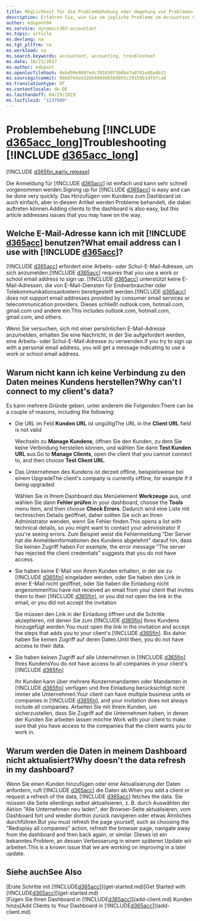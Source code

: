 ```yaml
---
title: Möglichkeit für die Problembehebung oder Umgehung von Problemen | Microsoft Docs
description: Erfahren Sie, wie Sie um jegliche Probleme im Accountant Hub for Dynamics 365 umgehen.
author: edupont04
ms.service: dynamics365-accountant
ms.topic: article
ms.devlang: na
ms.tgt_pltfrm: na
ms.workload: na
ms.search.keywords: accountant, accounting, troubleshoot
ms.date: 10/23/2017
ms.author: edupont
ms.openlocfilehash: 0ebd99e9097e4c701038f3b8be7a07d1e80a4b31
ms.sourcegitcommit: 60b87e5eb32bb408dd65b9855c29159b1dfbfca8
ms.translationtype: HT
ms.contentlocale: de-DE
ms.lasthandoff: 04/29/2019
ms.locfileid: "1237980"
---
```

# <a name="troubleshooting-include-d365acclongincludesd365acclongmdmd"></a><span data-ttu-id="fead8-103">Problembehebung [!INCLUDE [d365acc_long](includes/d365acc_long_md.md)]</span><span class="sxs-lookup"><span data-stu-id="fead8-103">Troubleshooting [!INCLUDE [d365acc_long](includes/d365acc_long_md.md)]</span></span>
[!INCLUDE [d365fin_early_release](includes/d365fin_early_release.md.md)]

<span data-ttu-id="fead8-104">Die Anmeldung für [!INCLUDE [d365acc](includes/d365acc_md.md)] ist einfach und kann sehr schnell vorgenommen werden.</span><span class="sxs-lookup"><span data-stu-id="fead8-104">Signing up for [!INCLUDE [d365acc](includes/d365acc_md.md)] is easy and can be done very quickly.</span></span> <span data-ttu-id="fead8-105">Das Hinzufügen von Kundens zum Dashboard ist auch einfach, aber in diesem Artikel werden Probleme behandelt, die dabei auftreten können.</span><span class="sxs-lookup"><span data-stu-id="fead8-105">Adding clients to the dashboard is also easy, but this article addresses issues that you may have on the way.</span></span>

## <a name="what-email-address-can-i-use-with-include-d365accincludesd365accmdmd"></a><span data-ttu-id="fead8-106">Welche E-Mail-Adresse kann ich mit [!INCLUDE [d365acc](includes/d365acc_md.md)] benutzen?</span><span class="sxs-lookup"><span data-stu-id="fead8-106">What email address can I use with [!INCLUDE [d365acc](includes/d365acc_md.md)]?</span></span>
<span data-ttu-id="fead8-107">[!INCLUDE [d365acc](includes/d365acc_md.md)] erfordert eine Arbeits- oder Schul-E-Mail-Adresse, um sich anzumelden.</span><span class="sxs-lookup"><span data-stu-id="fead8-107">[!INCLUDE [d365acc](includes/d365acc_md.md)] requires that you use a work or school email address to sign up.</span></span> <span data-ttu-id="fead8-108">[!INCLUDE [d365acc](includes/d365acc_md.md)] unterstützt keine E-Mail-Adressen, die von E-Mail-Diensten für Endverbraucher oder Telekommunikationsanbietern bereitgestellt werden.</span><span class="sxs-lookup"><span data-stu-id="fead8-108">[!INCLUDE [d365acc](includes/d365acc_md.md)] does not support email addresses provided by consumer email services or telecommunication providers.</span></span> <span data-ttu-id="fead8-109">Dieses schließt outlook.com, hotmail.com, gmail.com und andere ein.</span><span class="sxs-lookup"><span data-stu-id="fead8-109">This includes outlook.com, hotmail.com, gmail.com, and others.</span></span>  

<span data-ttu-id="fead8-110">Wenn Sie versuchen, sich mit einer persönlichen E-Mail-Adresse anzumelden, erhalten Sie eine Nachricht, in der Sie aufgefordert werden, eine Arbeits- oder Schul-E-Mail-Adresse zu verwenden.</span><span class="sxs-lookup"><span data-stu-id="fead8-110">If you try to sign up with a personal email address, you will get a message indicating to use a work or school email address.</span></span>  

## <a name="why-cant-i-connect-to-my-clients-data"></a><span data-ttu-id="fead8-111">Warum nicht kann ich keine Verbindung zu den Daten meines Kundens herstellen?</span><span class="sxs-lookup"><span data-stu-id="fead8-111">Why can't I connect to my client's data?</span></span>
<span data-ttu-id="fead8-112">Es kann mehrere Gründe geben, unter anderem die Folgenden:</span><span class="sxs-lookup"><span data-stu-id="fead8-112">There can be a couple of reasons, including the following:</span></span>

- <span data-ttu-id="fead8-113">Die URL im Feld **Kunden URL** ist ungültig</span><span class="sxs-lookup"><span data-stu-id="fead8-113">The URL in the **Client URL** field is not valid</span></span>  

  <span data-ttu-id="fead8-114">Wechseln zu **Manage Kundens**, öffnen Sie den Kunden, zu dem Sie keine Verbindung herstellen können, und wählen Sie dann **Test Kunden URL** aus.</span><span class="sxs-lookup"><span data-stu-id="fead8-114">Go to **Manage Clients**, open the client that you cannot connect to, and then choose **Test Client URL**.</span></span>  
- <span data-ttu-id="fead8-115">Das Unternehmen des Kundens ist derzeit offline, beispielsweise bei einem Upgrade</span><span class="sxs-lookup"><span data-stu-id="fead8-115">The client's company is currently offline, for example if it being upgraded</span></span>

  <span data-ttu-id="fead8-116">Wählen Sie in Ihrem Dashboard das Menüelement **Werkzeuge** aus, und wählen Sie dann **Fehler prüfen**.</span><span class="sxs-lookup"><span data-stu-id="fead8-116">In your dashboard, choose the **Tools** menu item, and then choose **Check Errors**.</span></span> <span data-ttu-id="fead8-117">Dadurch wird eine Liste mit technischen Details geöffnet, daher sollten Sie sich an Ihren Administrator wenden, wenn Sie Fehler finden.</span><span class="sxs-lookup"><span data-stu-id="fead8-117">This opens a list with technical details, so you might want to contact your administrator if you're seeing errors.</span></span> <span data-ttu-id="fead8-118">Zum Beispiel weist die Fehlermeldung "Der Server hat die Anmeldeinformationen des Kundens abgelehnt" darauf hin, dass Sie keinen Zugriff haben.</span><span class="sxs-lookup"><span data-stu-id="fead8-118">For example, the error message "The server has rejected the client credentials" suggests that you do not have access.</span></span>  
- <span data-ttu-id="fead8-119">Sie haben keine E-Mail von Ihrem Kunden erhalten, in der sie zu [!INCLUDE [d365fin](includes/d365fin_md.md)] eingeladen werden, oder Sie haben den Link in einer E-Mail nicht geöffnet, oder Sie haben die Einladung nicht angenommen</span><span class="sxs-lookup"><span data-stu-id="fead8-119">You have not received an email from your client that invites them to their [!INCLUDE [d365fin](includes/d365fin_md.md)], or you did not open the link in the email, or you did not accept the invitation</span></span>

  <span data-ttu-id="fead8-120">Sie müssen den Link in der Einladung öffnen und die Schritte akzeptieren, mit denen Sie zum [!INCLUDE [d365fin](includes/d365fin_md.md)] Ihres Kundens hinzugefügt werden.</span><span class="sxs-lookup"><span data-stu-id="fead8-120">You must open the link in the invitation and accept the steps that adds you to your client's [!INCLUDE [d365fin](includes/d365fin_md.md)].</span></span> <span data-ttu-id="fead8-121">Bis dahin haben Sie keinen Zugriff auf deren Daten.</span><span class="sxs-lookup"><span data-stu-id="fead8-121">Until then, you do not have access to their data.</span></span>  
- <span data-ttu-id="fead8-122">Sie haben keinen Zugriff auf alle Unternehmen in [!INCLUDE [d365fin](includes/d365fin_md.md)] Ihres Kundens</span><span class="sxs-lookup"><span data-stu-id="fead8-122">You do not have access to all companies in your client's [!INCLUDE [d365fin](includes/d365fin_md.md)]</span></span>

  <span data-ttu-id="fead8-123">Ihr Kunden kann über mehrere Konzernmandanten oder Mandanten in [!INCLUDE [d365fin](includes/d365fin_md.md)] verfügen und Ihre Einladung berücksichtigt nicht immer alle Unternehmen.</span><span class="sxs-lookup"><span data-stu-id="fead8-123">Your client can have multiple business units or companies in [!INCLUDE [d365fin](includes/d365fin_md.md)], and your invitation does not always include all companies.</span></span> <span data-ttu-id="fead8-124">Arbeiten Sie mit Ihrem Kunden, um sicherzustellen, dass Sie Zugriff auf die Unternehmen haben, in denen der Kunden Sie arbeiten lassen möchte.</span><span class="sxs-lookup"><span data-stu-id="fead8-124">Work with your client to make sure that you have access to the companies that the client wants you to work in.</span></span>  

## <a name="why-doesnt-the-data-refresh-in-my-dashboard"></a><span data-ttu-id="fead8-125">Warum werden die Daten in meinem Dashboard nicht aktualisiert?</span><span class="sxs-lookup"><span data-stu-id="fead8-125">Why doesn't the data refresh in my dashboard?</span></span>
<span data-ttu-id="fead8-126">Wenn Sie einen Kunden hinzufügen oder eine Aktualisierung der Daten anfordern, ruft [!INCLUDE [d365acc](includes/d365acc_md.md)] die Daten ab.</span><span class="sxs-lookup"><span data-stu-id="fead8-126">When you add a client or request a refresh of the data, [!INCLUDE [d365acc](includes/d365acc_md.md)] fetches the data.</span></span> <span data-ttu-id="fead8-127">Sie müssen die Seite allerdings selbst aktualisieren, z. B. durch Auswählen der Aktion "Alle Unternehmen neu laden", der Browser-Seite aktualisieren, vom Dashboard fort und wieder dorthin zurück navigieren oder etwas Ähnliches durchführen.</span><span class="sxs-lookup"><span data-stu-id="fead8-127">But you must refresh the page yourself, such as choosing the "Redisplay all companies" action, refresh the browser page, navigate away from the dashboard and then back again, or similar.</span></span> <span data-ttu-id="fead8-128">Dieses ist ein bekanntes Problem, an dessen Verbesserung in einem späteren Update wir arbeiten.</span><span class="sxs-lookup"><span data-stu-id="fead8-128">This is a known issue that we are working on improving in a later update.</span></span>  

## <a name="see-also"></a><span data-ttu-id="fead8-129">Siehe auch</span><span class="sxs-lookup"><span data-stu-id="fead8-129">See Also</span></span>
<span data-ttu-id="fead8-130">[Erste Schritte mit [!INCLUDE[d365acc](includes/d365acc_md.md)]](get-started.md)</span><span class="sxs-lookup"><span data-stu-id="fead8-130">[Get Started with [!INCLUDE[d365acc](includes/d365acc_md.md)]](get-started.md)</span></span>  
<span data-ttu-id="fead8-131">[Fügen Sie Ihren Dashboard in [!INCLUDE[d365acc](includes/d365acc_md.md)]](add-client.md) Kunden hinzu</span><span class="sxs-lookup"><span data-stu-id="fead8-131">[Add Clients to Your Dashboard in [!INCLUDE[d365acc](includes/d365acc_md.md)]](add-client.md)</span></span>  
